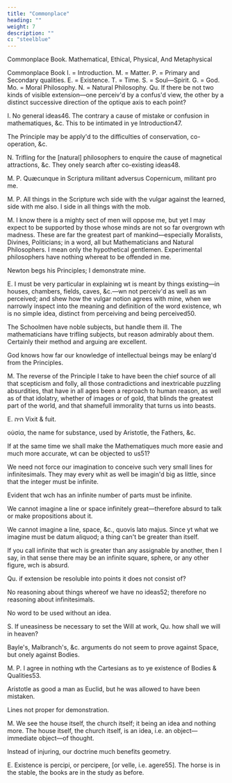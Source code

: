 ```yaml
---
title: "Commonplace"
heading: ""
weight: 7
description: ""
c: "steelblue"
---
```




Commonplace Book. Mathematical, Ethical, Physical, And Metaphysical


Commonplace Book
I. = Introduction.
M. = Matter.
P. = Primary and Secondary qualities.
E. = Existence.
T. = Time.
S. = Soul—Spirit.
G. = God.
Mo. = Moral Philosophy.
N. = Natural Philosophy.
Qu. If there be not two kinds of visible extension—one perceiv'd by a confus'd view, the other by a distinct successive direction of the optique axis to each point?

I.
No general ideas46. The contrary a cause of mistake or confusion in mathematiques, &c. This to be intimated in ye Introduction47.

The Principle may be apply'd to the difficulties of conservation, co-operation, &c.

N.
Trifling for the [natural] philosophers to enquire the cause of magnetical attractions, &c. They onely search after co-existing ideas48.

M. P.
Quæcunque in Scriptura militant adversus Copernicum, militant pro me.

M. P.
All things in the Scripture wch side with the vulgar against the learned, side with me also. I side in all things with the mob.


M.
I know there is a mighty sect of men will oppose me, but yet I may expect to be supported by those whose minds are not so far overgrown wth madness. These are far the greatest part of mankind—especially Moralists, Divines, Politicians; in a word, all but Mathematicians and Natural Philosophers. I mean only the hypothetical gentlemen. Experimental philosophers have nothing whereat to be offended in me.

Newton begs his Principles; I demonstrate mine.

E.
I must be very particular in explaining wt is meant by things existing—in houses, chambers, fields, caves, &c.—wn not perceiv'd as well as wn perceived; and shew how the vulgar notion agrees with mine, when we narrowly inspect into the meaning and definition of the word existence, wh is no simple idea, distinct from perceiving and being perceived50.

The Schoolmen have noble subjects, but handle them ill. The mathematicians have trifling subjects, but reason admirably about them. Certainly their method and arguing are excellent.

God knows how far our knowledge of intellectual beings may be enlarg'd from the Principles.

M. The reverse of the Principle I take to have been the chief source of all that scepticism and folly, all those contradictions and inextricable puzzling absurdities, that have in all ages been a reproach to human reason, as well as of that idolatry, whether of images or of gold, that blinds the greatest part of the world, and that shamefull immorality that turns us into beasts.

E.
היה Vixit & fuit.

οὐσία, the name for substance, used by Aristotle, the Fathers, &c.

If at the same time we shall make the Mathematiques much more easie and much more accurate, wt can be objected to us51?


We need not force our imagination to conceive such very small lines for infinitesimals. They may every whit as well be imagin'd big as little, since that the integer must be infinite.

Evident that wch has an infinite number of parts must be infinite.

We cannot imagine a line or space infinitely great—therefore absurd to talk or make propositions about it.

We cannot imagine a line, space, &c., quovis lato majus. Since yt what we imagine must be datum aliquod; a thing can't be greater than itself.

If you call infinite that wch is greater than any assignable by another, then I say, in that sense there may be an infinite square, sphere, or any other figure, wch is absurd.

Qu. if extension be resoluble into points it does not consist of?

No reasoning about things whereof we have no ideas52; therefore no reasoning about infinitesimals.

No word to be used without an idea.

S.
If uneasiness be necessary to set the Will at work, Qu. how shall we will in heaven?

Bayle's, Malbranch's, &c. arguments do not seem to prove against Space, but onely against Bodies.

M. P.
I agree in nothing wth the Cartesians as to ye existence of Bodies & Qualities53.

Aristotle as good a man as Euclid, but he was allowed to have been mistaken.

Lines not proper for demonstration.

M.
We see the house itself, the church itself; it being an idea and nothing more. The house itself, the church itself, is an idea, i.e. an object—immediate object—of thought.

Instead of injuring, our doctrine much benefits geometry.

E.
Existence is percipi, or percipere, [or velle, i.e. agere55]. The horse is in the stable, the books are in the study as before.
